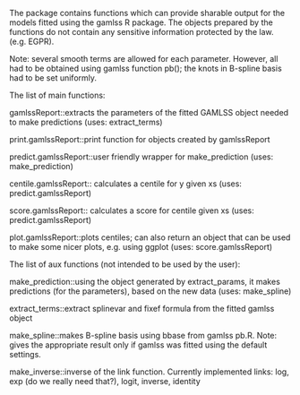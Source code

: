 The package contains functions which can provide sharable output for the models fitted using the gamlss R package. The objects prepared by the functions do not contain any sensitive information protected by the law. (e.g. EGPR).

Note: several smooth terms are allowed for each parameter. However, all had to be obtained using gamlss function pb(); the knots in B-spline basis had to be set uniformly.

The list of main functions:

gamlssReport::extracts the parameters of the fitted GAMLSS object needed to make predictions (uses: extract_terms)

print.gamlssReport::print function for objects created by gamlssReport 

predict.gamlssReport::user friendly wrapper for make_prediction (uses: make_prediction)

centile.gamlssReport:: calculates a centile for y given xs (uses: predict.gamlssReport)

score.gamlssReport:: calculates a score for centile given xs (uses: predict.gamlssReport)

plot.gamlssReport::plots centiles; can also return an object that can be used to make some nicer plots, e.g. using ggplot (uses: score.gamlssReport)



The list of aux functions (not intended to be used by the user):

make_prediction::using the object generated by extract_params, it makes predictions (for the parameters), based on the new data (uses: make_spline)

extract_terms::extract splinevar and fixef formula from the fitted gamlss object

make_spline::makes B-spline basis using bbase from gamlss pb.R. Note: gives the appropriate result only if gamlss was fitted using the default settings.

make_inverse::inverse of the link function. Currently implemented links: log, exp (do we really need that?), logit, inverse, identity
